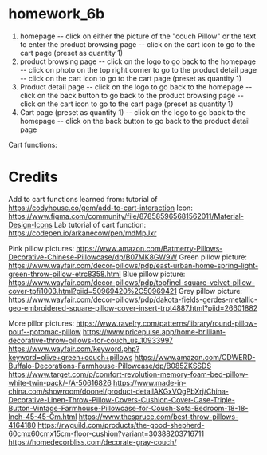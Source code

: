 # homework_6b
1. homepage
   -- click on either the picture of the "couch Pillow" or the text to enter the product browsing page
   -- click on the cart icon to go to the cart page (preset as quantity 1)
2. product browsing page
   -- click on the logo to go back to the homepage
   -- click on photo on the top right corner to go to the product detail page
   -- click on the cart icon to go to the cart page (preset as quantity 1)
3. Product detail page
   -- click on the logo to go back to the homepage
   -- click on the back button to go back to the product browsing page
   -- click on the cart icon to go to the cart page (preset as quantity 1)
4. Cart page (preset as quantity 1)
   -- click on the logo to go back to the homepage
   -- click on the back button to go back to the product detail page

Cart functions:


# Credits
Add to cart functions learned from: tutorial of https://codyhouse.co/gem/add-to-cart-interaction
Icon: https://www.figma.com/community/file/878585965681562011/Material-Design-Icons
Lab tutorial of cart function: https://codepen.io/arkanecow/pen/mdMpJxr

Pink pillow pictures: https://www.amazon.com/Batmerry-Pillows-Decorative-Chinese-Pillowcase/dp/B07MK8GW9W
Green pillow picture: https://www.wayfair.com/decor-pillows/pdp/east-urban-home-spring-light-green-throw-pillow-etrc8358.html
Blue pillow picture: https://www.wayfair.com/decor-pillows/pdp/topfinel-square-velvet-pillow-cover-tpfi1003.html?piid=50969420%2C50969421
Grey pillow picture: https://www.wayfair.com/decor-pillows/pdp/dakota-fields-gerdes-metallic-geo-embroidered-square-pillow-cover-insert-trpt4887.html?piid=26601882

More pillor pictures: https://www.ravelry.com/patterns/library/round-pillow-pouf--potomac-pillow
https://www.pricepulse.app/home-brilliant-decorative-throw-pillows-for-couch_us_10933997
https://www.wayfair.com/keyword.php?keyword=olive+green+couch+pillows
https://www.amazon.com/CDWERD-Buffalo-Decorations-Farmhouse-Pillowcase/dp/B085ZKSSDS
https://www.target.com/p/comfort-revolution-memory-foam-bed-pillow-white-twin-pack/-/A-50616826
https://www.made-in-china.com/showroom/doonel/product-detailAKGxVOgPbXrj/China-Decorative-Linen-Throw-Pillow-Covers-Cushion-Cover-Case-Triple-Button-Vintage-Farmhouse-Pillowcase-for-Couch-Sofa-Bedroom-18-18-Inch-45-45-Cm.html
https://www.thespruce.com/best-throw-pillows-4164180
https://rwguild.com/products/the-good-shepherd-60cmx60cmx15cm-floor-cushion?variant=30388203716711
https://homedecorbliss.com/decorate-gray-couch/




